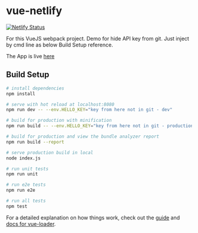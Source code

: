 # vue-netlify

[![Netlify Status](https://api.netlify.com/api/v1/badges/3b5ffbc9-f3ad-44f0-b724-650aff5f8aa9/deploy-status)](https://app.netlify.com/sites/vue-netlify-test/deploys)

For this VueJS webpack project. Demo for hide API key from git. Just inject by cmd line as below Build Setup reference.

The App is live [here](https://vue-netlify-test.netlify.com)



## Build Setup

``` bash
# install dependencies
npm install

# serve with hot reload at localhost:8080
npm run dev -- --env.HELLO_KEY="key from here not in git - dev"

# build for production with minification
npm run build -- --env.HELLO_KEY="key from here not in git - production"

# build for production and view the bundle analyzer report
npm run build --report

# serve production build in local
node index.js

# run unit tests
npm run unit

# run e2e tests
npm run e2e

# run all tests
npm test
```

For a detailed explanation on how things work, check out the [guide](http://vuejs-templates.github.io/webpack/) and [docs for vue-loader](http://vuejs.github.io/vue-loader).

